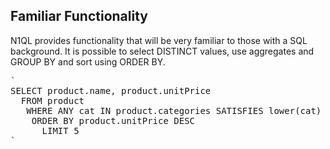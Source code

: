 ## Familiar Functionality

N1QL provides functionality that will be very familiar to those with a SQL background. It is possible to select DISTINCT values, use aggregates and GROUP BY and sort using ORDER BY.
<pre id="example">
`
SELECT product.name, product.unitPrice 
  FROM product 
   WHERE ANY cat IN product.categories SATISFIES lower(cat) = "golf" END
    ORDER BY product.unitPrice DESC
      LIMIT 5
`
</pre>
